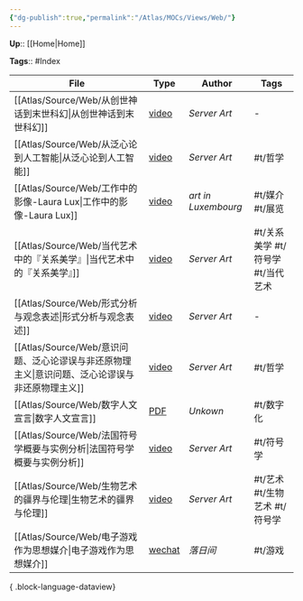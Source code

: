 ```yaml
---
{"dg-publish":true,"permalink":"/Atlas/MOCs/Views/Web/"}
---
```



**Up**:: [[Home\|Home]]

**Tags**:: #Index

| File                                                           | Type                                                                                                                                                                                                                            | Author              | Tags                   |
| -------------------------------------------------------------- | ------------------------------------------------------------------------------------------------------------------------------------------------------------------------------------------------------------------------------- | ------------------- | ---------------------- |
| [[Atlas/Source/Web/从创世神话到末世科幻\|从创世神话到末世科幻]]                 | [video](https://mp.weixin.qq.com/s?__biz=MjM5Mzg2NjU3Ng==&mid=2247515397&idx=1&sn=42fc84b61193d25ca651974a21d94169&chksm=a6928b3a91e5022ce4a990214b6351ba0b704ed81a200f038c94b014f783321a35f0f811cb6d&scene=21#wechat_redirect) | _Server Art_        | \-                     |
| [[Atlas/Source/Web/从泛心论到人工智能\|从泛心论到人工智能]]                   | [video](https://mp.weixin.qq.com/s?__biz=MjM5Mzg2NjU3Ng==&mid=2247517743&idx=1&sn=30bb178734e5707a264cbca614dccdcb&chksm=a692b01091e539066eda02ffdb26a02591d0a1eca0fa49662d76d94455147a9a8aba4647fbbd&scene=21#wechat_redirect) | _Server Art_        | #t/哲学                  |
| [[Atlas/Source/Web/工作中的影像-Laura Lux\|工作中的影像-Laura Lux]]     | [video](https://we-make-money-not-art.com/images-at-work-a-cinematic-view-on-the-working-class/)                                                                                                                                | _art in Luxembourg_ | #t/媒介 #t/展览            |
| [[Atlas/Source/Web/当代艺术中的『关系美学』\|当代艺术中的『关系美学』]]             | [video](https://www.youtube.com/watch?v=GlhMMUT2AUM)                                                                                                                                                                            | _Server Art_        | #t/关系美学 #t/符号学 #t/当代艺术 |
| [[Atlas/Source/Web/形式分析与观念表述\|形式分析与观念表述]]                   | [video](https://www.youtube.com/watch?v=wkUWwM0gITI)                                                                                                                                                                            | _Server Art_        | \-                     |
| [[Atlas/Source/Web/意识问题、泛心论谬误与非还原物理主义\|意识问题、泛心论谬误与非还原物理主义]] | [video](https://mp.weixin.qq.com/s/Gm1_8Kd8UgWOj-JYuUAScw)                                                                                                                                                                      | _Server Art_        | #t/哲学                  |
| [[Atlas/Source/Web/数字人文宣言\|数字人文宣言]]                         | [PDF](https://www.humanitiesblast.com/manifesto/Manifesto_V2.pdf)                                                                                                                                                               | _Unkown_            | #t/数字化                 |
| [[Atlas/Source/Web/法国符号学概要与实例分析\|法国符号学概要与实例分析]]             | [video](https://www.bilibili.com/video/BV1oK4y1E7n7/?spm_id_from=333.788&vd_source=d3163ef6e3a300c14aee81d6d2dc34a9)                                                                                                            | _Server Art_        | #t/符号学                 |
| [[Atlas/Source/Web/生物艺术的疆界与伦理\|生物艺术的疆界与伦理]]                 | [video](https://mp.weixin.qq.com/s?__biz=MjM5Mzg2NjU3Ng)                                                                                                                                                                        | _Server Art_        | #t/艺术 #t/生物艺术 #t/符号学   |
| [[Atlas/Source/Web/电子游戏作为思想媒介\|电子游戏作为思想媒介]]                 | [wechat](https://mp.weixin.qq.com/s/Rnel8wRBeumueoZubUjPjQ)                                                                                                                                                                     | _落日间_               | #t/游戏                  |

{ .block-language-dataview}
